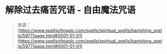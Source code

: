 <!--yml

category: 未分类

date: 2024-06-12 18:40:22

-->

# 解除过去痛苦咒语 - 自由魔法咒语

> 来源：[https://www.spellsofmagic.com/spells/spiritual_spells/banishing_spells/5977/page.html#0001-01-01](https://www.spellsofmagic.com/spells/spiritual_spells/banishing_spells/5977/page.html#0001-01-01)
